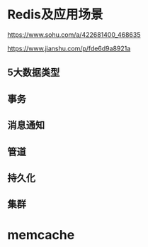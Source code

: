 # Redis及应用场景

https://www.sohu.com/a/422681400_468635

https://www.jianshu.com/p/fde6d9a8921a

## 5大数据类型



## 事务



## 消息通知



## 管道



## 持久化

## 

## 集群



# memcache